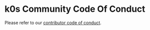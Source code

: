 # k0s Community Code Of Conduct

Please refer to our [contributor code of conduct](docs/contributors/CODE_OF_CONDUCT.md).
